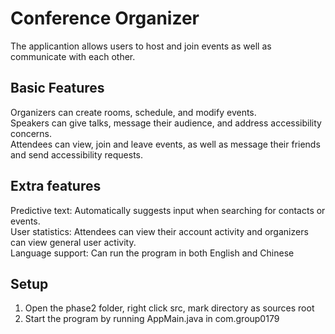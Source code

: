 # Conference Organizer
The applicantion allows users to host and join events as well as communicate with each other.  

## Basic Features
Organizers can create rooms, schedule, and modify events.  
Speakers can give talks, message their audience, and address accessibility concerns.  
Attendees can view, join and leave events, as well as message their friends and send accessibility requests.

## Extra features 
Predictive text: Automatically suggests input when searching for contacts or events.   
User statistics: Attendees can view their account activity and organizers can view general user activity.  
Language support: Can run the program in both English and Chinese


## Setup
1. Open the phase2 folder, right click src, mark directory as sources root 
2. Start the program by running AppMain.java in com.group0179
